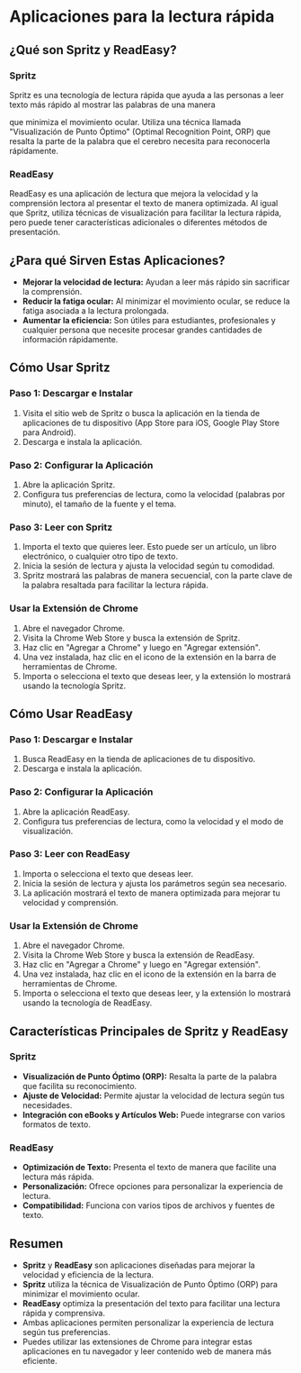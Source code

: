 # Aplicaciones para la lectura rápida

## ¿Qué son Spritz y ReadEasy?

### Spritz

Spritz es una tecnología de lectura rápida que ayuda a las personas a leer texto más rápido al mostrar las palabras de una manera

que minimiza el movimiento ocular. Utiliza una técnica llamada "Visualización de Punto Óptimo" (Optimal Recognition Point, ORP) que resalta la parte de la palabra que el cerebro necesita para reconocerla rápidamente.

### ReadEasy

ReadEasy es una aplicación de lectura que mejora la velocidad y la comprensión lectora al presentar el texto de manera optimizada. Al igual que Spritz, utiliza técnicas de visualización para facilitar la lectura rápida, pero puede tener características adicionales o diferentes métodos de presentación.

## ¿Para qué Sirven Estas Aplicaciones?

- **Mejorar la velocidad de lectura:** Ayudan a leer más rápido sin sacrificar la comprensión.
- **Reducir la fatiga ocular:** Al minimizar el movimiento ocular, se reduce la fatiga asociada a la lectura prolongada.
- **Aumentar la eficiencia:** Son útiles para estudiantes, profesionales y cualquier persona que necesite procesar grandes cantidades de información rápidamente.

## Cómo Usar Spritz

### Paso 1: Descargar e Instalar

1. Visita el sitio web de Spritz o busca la aplicación en la tienda de aplicaciones de tu dispositivo (App Store para iOS, Google Play Store para Android).
2. Descarga e instala la aplicación.

### Paso 2: Configurar la Aplicación

1. Abre la aplicación Spritz.
2. Configura tus preferencias de lectura, como la velocidad (palabras por minuto), el tamaño de la fuente y el tema.

### Paso 3: Leer con Spritz

1. Importa el texto que quieres leer. Esto puede ser un artículo, un libro electrónico, o cualquier otro tipo de texto.
2. Inicia la sesión de lectura y ajusta la velocidad según tu comodidad.
3. Spritz mostrará las palabras de manera secuencial, con la parte clave de la palabra resaltada para facilitar la lectura rápida.

### Usar la Extensión de Chrome

1. Abre el navegador Chrome.
2. Visita la Chrome Web Store y busca la extensión de Spritz.
3. Haz clic en "Agregar a Chrome" y luego en "Agregar extensión".
4. Una vez instalada, haz clic en el icono de la extensión en la barra de herramientas de Chrome.
5. Importa o selecciona el texto que deseas leer, y la extensión lo mostrará usando la tecnología Spritz.

## Cómo Usar ReadEasy

### Paso 1: Descargar e Instalar

1. Busca ReadEasy en la tienda de aplicaciones de tu dispositivo.
2. Descarga e instala la aplicación.

### Paso 2: Configurar la Aplicación

1. Abre la aplicación ReadEasy.
2. Configura tus preferencias de lectura, como la velocidad y el modo de visualización.

### Paso 3: Leer con ReadEasy

1. Importa o selecciona el texto que deseas leer.
2. Inicia la sesión de lectura y ajusta los parámetros según sea necesario.
3. La aplicación mostrará el texto de manera optimizada para mejorar tu velocidad y comprensión.

### Usar la Extensión de Chrome

1. Abre el navegador Chrome.
2. Visita la Chrome Web Store y busca la extensión de ReadEasy.
3. Haz clic en "Agregar a Chrome" y luego en "Agregar extensión".
4. Una vez instalada, haz clic en el icono de la extensión en la barra de herramientas de Chrome.
5. Importa o selecciona el texto que deseas leer, y la extensión lo mostrará usando la tecnología de ReadEasy.

## Características Principales de Spritz y ReadEasy

### Spritz

- **Visualización de Punto Óptimo (ORP):** Resalta la parte de la palabra que facilita su reconocimiento.
- **Ajuste de Velocidad:** Permite ajustar la velocidad de lectura según tus necesidades.
- **Integración con eBooks y Artículos Web:** Puede integrarse con varios formatos de texto.

### ReadEasy

- **Optimización de Texto:** Presenta el texto de manera que facilite una lectura más rápida.
- **Personalización:** Ofrece opciones para personalizar la experiencia de lectura.
- **Compatibilidad:** Funciona con varios tipos de archivos y fuentes de texto.

## Resumen

- **Spritz** y **ReadEasy** son aplicaciones diseñadas para mejorar la velocidad y eficiencia de la lectura.
- **Spritz** utiliza la técnica de Visualización de Punto Óptimo (ORP) para minimizar el movimiento ocular.
- **ReadEasy** optimiza la presentación del texto para facilitar una lectura rápida y comprensiva.
- Ambas aplicaciones permiten personalizar la experiencia de lectura según tus preferencias.
- Puedes utilizar las extensiones de Chrome para integrar estas aplicaciones en tu navegador y leer contenido web de manera más eficiente.


